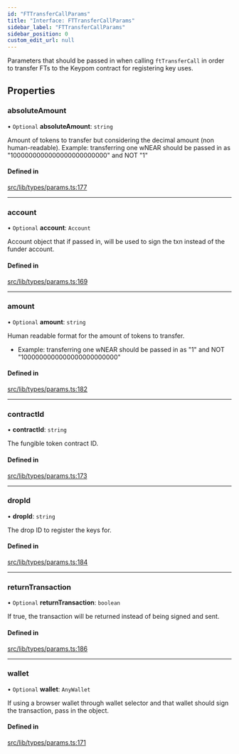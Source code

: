 ```yaml
---
id: "FTTransferCallParams"
title: "Interface: FTTransferCallParams"
sidebar_label: "FTTransferCallParams"
sidebar_position: 0
custom_edit_url: null
---
```


Parameters that should be passed in when calling `ftTransferCall` in order to transfer FTs to the Keypom contract for registering key uses.

## Properties

### absoluteAmount

• `Optional` **absoluteAmount**: `string`

Amount of tokens to transfer but considering the decimal amount (non human-readable).
 Example: transferring one wNEAR should be passed in as "1000000000000000000000000" and NOT "1"

#### Defined in

[src/lib/types/params.ts:177](https://github.com/keypom/keypom-js/blob/8c566df/src/lib/types/params.ts#L177)

___

### account

• `Optional` **account**: `Account`

Account object that if passed in, will be used to sign the txn instead of the funder account.

#### Defined in

[src/lib/types/params.ts:169](https://github.com/keypom/keypom-js/blob/8c566df/src/lib/types/params.ts#L169)

___

### amount

• `Optional` **amount**: `string`

Human readable format for the amount of tokens to transfer.
   * Example: transferring one wNEAR should be passed in as "1" and NOT "1000000000000000000000000"

#### Defined in

[src/lib/types/params.ts:182](https://github.com/keypom/keypom-js/blob/8c566df/src/lib/types/params.ts#L182)

___

### contractId

• **contractId**: `string`

The fungible token contract ID.

#### Defined in

[src/lib/types/params.ts:173](https://github.com/keypom/keypom-js/blob/8c566df/src/lib/types/params.ts#L173)

___

### dropId

• **dropId**: `string`

The drop ID to register the keys for.

#### Defined in

[src/lib/types/params.ts:184](https://github.com/keypom/keypom-js/blob/8c566df/src/lib/types/params.ts#L184)

___

### returnTransaction

• `Optional` **returnTransaction**: `boolean`

If true, the transaction will be returned instead of being signed and sent.

#### Defined in

[src/lib/types/params.ts:186](https://github.com/keypom/keypom-js/blob/8c566df/src/lib/types/params.ts#L186)

___

### wallet

• `Optional` **wallet**: `AnyWallet`

If using a browser wallet through wallet selector and that wallet should sign the transaction, pass in the object.

#### Defined in

[src/lib/types/params.ts:171](https://github.com/keypom/keypom-js/blob/8c566df/src/lib/types/params.ts#L171)
